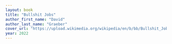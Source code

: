```yaml
---
layout: book
title: "Bullshit Jobs"
author_first_name: "David"
author_last_name: "Graeber"
cover_url: "https://upload.wikimedia.org/wikipedia/en/b/bb/Bullshit_Jobs.jpg"
year: 2022
---
```


